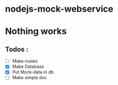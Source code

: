 # nodejs-mock-webservice

# Nothing works

## Todos :
- [ ] Make routes
- [x] Make Database
- [x] Put Mock-data in db
- [ ] Make simple doc
